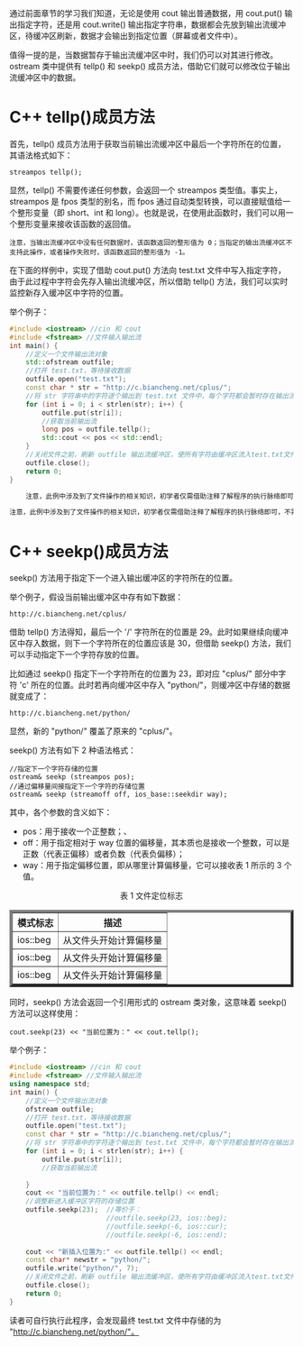 通过前面章节的学习我们知道，无论是使用 cout 输出普通数据，用 cout.put() 输出指定字符，还是用 cout.write() 输出指定字符串，数据都会先放到输出流缓冲区，待缓冲区刷新，数据才会输出到指定位置（屏幕或者文件中）。

值得一提的是，当数据暂存于输出流缓冲区中时，我们仍可以对其进行修改。ostream 类中提供有 tellp() 和 seekp() 成员方法，借助它们就可以修改位于输出流缓冲区中的数据。

# C++ tellp()成员方法

首先，tellp() 成员方法用于获取当前输出流缓冲区中最后一个字符所在的位置，其语法格式如下：

    streampos tellp();

显然，tellp() 不需要传递任何参数，会返回一个 streampos 类型值。事实上，streampos 是 fpos 类型的别名，而 fpos 通过自动类型转换，可以直接赋值给一个整形变量（即 short、int 和 long）。也就是说，在使用此函数时，我们可以用一个整形变量来接收该函数的返回值。

    注意，当输出流缓冲区中没有任何数据时，该函数返回的整形值为 0；当指定的输出流缓冲区不支持此操作，或者操作失败时，该函数返回的整形值为 -1。

在下面的样例中，实现了借助 cout.put() 方法向 test.txt 文件中写入指定字符，由于此过程中字符会先存入输出流缓冲区，所以借助 tellp() 方法，我们可以实时监控新存入缓冲区中字符的位置。

举个例子：

```c++
#include <iostream> //cin 和 cout
#include <fstream> //文件输入输出流
int main() {
    //定义一个文件输出流对象
    std::ofstream outfile;
    //打开 test.txt，等待接收数据
    outfile.open("test.txt");
    const char * str = "http://c.biancheng.net/cplus/";
    //将 str 字符串中的字符逐个输出到 test.txt 文件中，每个字符都会暂时存在输出流缓冲区中
    for (int i = 0; i < strlen(str); i++) {
        outfile.put(str[i]);
        //获取当前输出流
        long pos = outfile.tellp();
        std::cout << pos << std::endl;
    }
    //关闭文件之前，刷新 outfile 输出流缓冲区，使所有字符由缓冲区流入test.txt文件
    outfile.close();
    return 0;
}

    注意，此例中涉及到了文件操作的相关知识，初学者仅需借助注释了解程序的执行脉络即可，不需要研究具体实现细节。有关文件操作，后续章节会做详细讲解。

注意，此例中涉及到了文件操作的相关知识，初学者仅需借助注释了解程序的执行脉络即可，不需要研究具体实现细节。有关文件操作，后续章节会做详细讲解。
```

# C++ seekp()成员方法

seekp() 方法用于指定下一个进入输出缓冲区的字符所在的位置。

举个例子，假设当前输出缓冲区中存有如下数据：

    http://c.biancheng.net/cplus/

借助 tellp() 方法得知，最后一个 '/' 字符所在的位置是 29。此时如果继续向缓冲区中存入数据，则下一个字符所在的位置应该是 30，但借助 seekp() 方法，我们可以手动指定下一个字符存放的位置。

比如通过 seekp() 指定下一个字符所在的位置为 23，即对应 "cplus/" 部分中字符 'c' 所在的位置。此时若再向缓冲区中存入 "python/"，则缓冲区中存储的数据就变成了：

    http://c.biancheng.net/python/

显然，新的 "python/" 覆盖了原来的 "cplus/"。

seekp() 方法有如下 2 种语法格式：

    //指定下一个字符存储的位置
    ostream& seekp (streampos pos);
    //通过偏移量间接指定下一个字符的存储位置   
    ostream& seekp (streamoff off, ios_base::seekdir way);

其中，各个参数的含义如下：
* pos：用于接收一个正整数；、
* off：用于指定相对于 way 位置的偏移量，其本质也是接收一个整数，可以是正数（代表正偏移）或者负数（代表负偏移）；
* way：用于指定偏移位置，即从哪里计算偏移量，它可以接收表 1 所示的 3 个值。

<div align="center">表 1 文件定位标志</div>

<table border=5 align="center">
    <tr>
        <th>模式标志
        <th>描述
    </tr>
    <tr>
        <td>ios::beg</td>
        <td>从文件头开始计算偏移量</td>
    </tr>
    <tr>
        <td>ios::beg</td>
        <td>从文件头开始计算偏移量</td>
    </tr>
    <tr>
        <td>ios::beg</td>
        <td>从文件头开始计算偏移量</td>
    </tr>
</table>

同时，seekp() 方法会返回一个引用形式的 ostream 类对象，这意味着 seekp() 方法可以这样使用：

    cout.seekp(23) << "当前位置为：" << cout.tellp();

举个例子：

```c++
#include <iostream> //cin 和 cout
#include <fstream> //文件输入输出流
using namespace std;
int main() {
    //定义一个文件输出流对象
    ofstream outfile;
    //打开 test.txt，等待接收数据
    outfile.open("test.txt");
    const char * str = "http://c.biancheng.net/cplus/";
    //将 str 字符串中的字符逐个输出到 test.txt 文件中，每个字符都会暂时存在输出流缓冲区中
    for (int i = 0; i < strlen(str); i++) {
        outfile.put(str[i]);
        //获取当前输出流
       
    }
    cout << "当前位置为：" << outfile.tellp() << endl;
    //调整新进入缓冲区字符的存储位置
    outfile.seekp(23);  //等价于：
                        //outfile.seekp(23, ios::beg);
                        //outfile.seekp(-6, ios::cur);
                        //outfile.seekp(-6, ios::end);
   
    cout << "新插入位置为:" << outfile.tellp() << endl;
    const char* newstr = "python/";
    outfile.write("python/", 7);
    //关闭文件之前，刷新 outfile 输出流缓冲区，使所有字符由缓冲区流入test.txt文件
    outfile.close();
    return 0;
}
```

读者可自行执行此程序，会发现最终 test.txt 文件中存储的为 "http://c.biancheng.net/python/"。